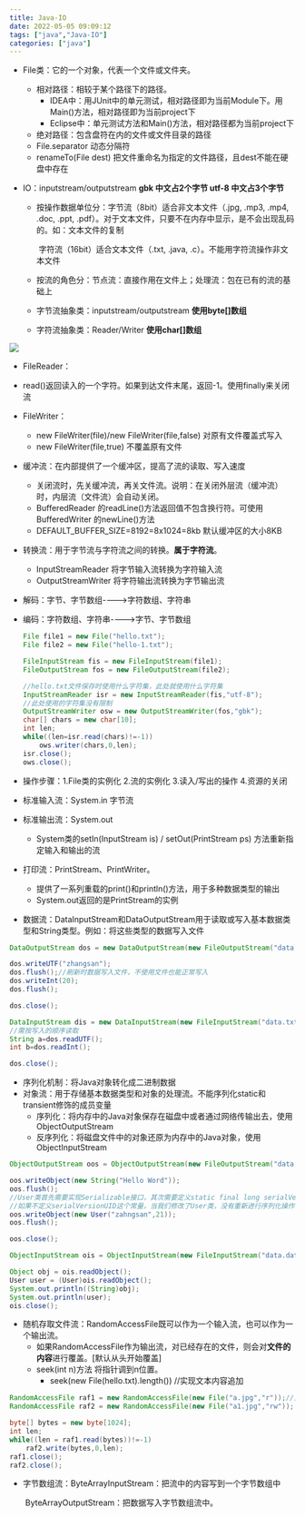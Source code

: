 ```yaml
---
title: Java-IO
date: 2022-05-05 09:09:12
tags: ["java","Java-IO"]
categories: ["java"]
---
```

* File类：它的一个对象，代表一个文件或文件夹。
  * 相对路径：相较于某个路径下的路径。
    * IDEA中：用JUnit中的单元测试，相对路径即为当前Module下。用Main()方法，相对路径即为当前project下
    * Eclipse中：单元测试方法和Main()方法，相对路径都为当前project下
  * 绝对路径：包含盘符在内的文件或文件目录的路径
  * File.separator 动态分隔符
  * renameTo(File dest) 把文件重命名为指定的文件路径，且dest不能在硬盘中存在

* IO：inputstream/outputstream        **gbk 中文占2个字节 utf-8 中文占3个字节**

  * 按操作数据单位分：字节流（8bit）适合非文本文件（.jpg, .mp3, .mp4, .doc, .ppt, .pdf）。对于文本文件，只要不在内存中显示，是不会出现乱码的。如：文本文件的复制

    ​                                   字符流（16bit）适合文本文件（.txt, .java, .c）。不能用字符流操作非文本文件

  * 按流的角色分：节点流：直接作用在文件上；处理流：包在已有的流的基础上

  * 字节流抽象类：inputstream/outputstream      **使用byte[]数组**

  * 字符流抽象类：Reader/Writer     **使用char[]数组**

![](D:\笔记文件\picture\流的体系结构.PNG)

* FileReader：
  
* read()返回读入的一个字符。如果到达文件末尾，返回-1。使用finally来关闭流
  
* FileWriter：
  * new FileWriter(file)/new FileWriter(file,false) 对原有文件覆盖式写入
  * new FileWriter(file,true) 不覆盖原有文件

* 缓冲流：在内部提供了一个缓冲区，提高了流的读取、写入速度
  * 关闭流时，先关缓冲流，再关文件流。说明：在关闭外层流（缓冲流）时，内层流（文件流）会自动关闭。
  * BufferedReader 的readLine()方法返回值不包含换行符。可使用BufferedWriter 的newLine()方法
  * DEFAULT_BUFFER_SIZE=8192=8x1024=8kb        默认缓冲区的大小8KB

* 转换流：用于字节流与字符流之间的转换。**属于字符流**。

  * InputStreamReader        将字节输入流转换为字符输入流
  * OutputStreamWriter       将字符输出流转换为字节输出流

* 解码：字节、字节数组---->字符数组、字符串

* 编码：字符数组、字符串---->字节、字节数组

  ```java 
  File file1 = new File("hello.txt");
  File file2 = new File("hello-1.txt");

  FileInputStream fis = new FileInputStream(file1);
  FileOutputStream fos = new FileOutputStream(file2);

  //hello.txt文件保存时使用什么字符集，此处就使用什么字符集
  InputStreamReader isr = new InputStreamReader(fis,"utf-8");
  //此处使用的字符集没有限制
  OutputStreamWriter osw = new OutputStreamWriter(fos,"gbk");
  char[] chars = new char[10];
  int len;
  while((len=isr.read(chars)!=-1))
      ows.writer(chars,0,len);
  isr.close();
  ows.close();
  ```

  

* 操作步骤：1.File类的实例化 2.流的实例化 3.读入/写出的操作 4.资源的关闭

* 标准输入流：System.in 字节流

* 标准输出流：System.out

  * System类的setIn(InputStream is) / setOut(PrintStream ps) 方法重新指定输入和输出的流

* 打印流：PrintStream、PrintWriter。

  * 提供了一系列重载的print()和println()方法，用于多种数据类型的输出
  * System.out返回的是PrintStream的实例

* 数据流：DataInputStream和DataOutputStream用于读取或写入基本数据类型和String类型。例如：将这些类型的数据写入文件

```java
DataOutputStream dos = new DataOutputStream(new FileOutputStream("data.txt"));

dos.writeUTF("zhangsan");
dos.flush();//刷新时数据写入文件，不使用文件也能正常写入
dos.writeInt(20);
dos.flush();

dos.close();
```

```java
DataInputStream dis = new DataInputStream(new FileInputStream("data.txt"));
//需按写入的顺序读取
String a=dos.readUTF();
int b=dos.readInt();

dos.close();
```

* 序列化机制：将Java对象转化成二进制数据
* 对象流：用于存储基本数据类型和对象的处理流。不能序列化static和transient修饰的成员变量
  * 序列化：将内存中的Java对象保存在磁盘中或者通过网络传输出去，使用ObjectOutputStream
  * 反序列化：将磁盘文件中的对象还原为内存中的Java对象，使用ObjectInputStream

```java
ObjectOutputStream oos = ObjectOutputStream(new FileOutputStream("data.dat"));

oos.writeObject(new String("Hello Word"));
oos.flush();
//User类首先需要实现Serializable接口，其次需要定义static final long serialVersionUID
//如果不定义serialVersionUID这个常量，当我们修改了User类，没有重新进行序列化操作，而进行反序列化操作时会发生错误
oos.writeObject(new User("zahngsan",21));
oos.flush();

oos.close();
```

```java
ObjectInputStream ois = ObjectInputStream(new FileInputStream("data.dat"));

Object obj = ois.readObject();
User user = (User)ois.readObject();
System.out.println((String)obj);
System.out.println(user);
ois.close();
```

* 随机存取文件流：RandomAccessFile既可以作为一个输入流，也可以作为一个输出流。
  * 如果RandomAccessFile作为输出流，对已经存在的文件，则会对**文件的内容**进行覆盖。[默认从头开始覆盖]
  * seek(int n)方法 将指针调到n位置。
    * seek(new File(hello.txt).length())    //实现文本内容追加

```java
RandomAccessFile raf1 = new RandomAccessFile(new File("a.jpg","r"));//只读
RandomAccessFile raf2 = new RandomAccessFile(new File("a1.jpg","rw"));

byte[] bytes = new byte[1024];
int len;
while((len = raf1.read(bytes))!=-1)
    raf2.write(bytes,0,len);
raf1.close();
raf2.close();
```

* 字节数组流：ByteArrayInputStream：把流中的内容写到一个字节数组中

  ​                       ByteArrayOutputStream：把数据写入字节数组流中。

